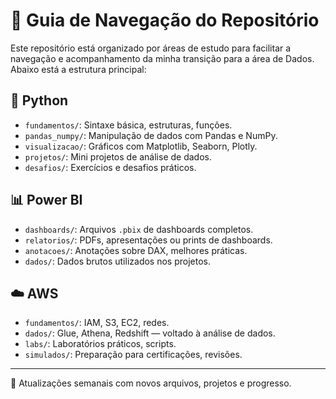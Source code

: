 # 🧭 Guia de Navegação do Repositório

Este repositório está organizado por áreas de estudo para facilitar a navegação e acompanhamento da minha transição para a área de Dados. Abaixo está a estrutura principal:

## 📘 Python
- `fundamentos/`: Sintaxe básica, estruturas, funções.
- `pandas_numpy/`: Manipulação de dados com Pandas e NumPy.
- `visualizacao/`: Gráficos com Matplotlib, Seaborn, Plotly.
- `projetos/`: Mini projetos de análise de dados.
- `desafios/`: Exercícios e desafios práticos.

## 📊 Power BI
- `dashboards/`: Arquivos `.pbix` de dashboards completos.
- `relatorios/`: PDFs, apresentações ou prints de dashboards.
- `anotacoes/`: Anotações sobre DAX, melhores práticas.
- `dados/`: Dados brutos utilizados nos projetos.

## ☁️ AWS
- `fundamentos/`: IAM, S3, EC2, redes.
- `dados/`: Glue, Athena, Redshift — voltado à análise de dados.
- `labs/`: Laboratórios práticos, scripts.
- `simulados/`: Preparação para certificações, revisões.

---

📌 Atualizações semanais com novos arquivos, projetos e progresso.
